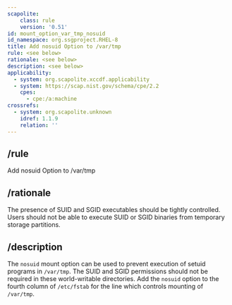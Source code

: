 ```yaml
---
scapolite:
    class: rule
    version: '0.51'
id: mount_option_var_tmp_nosuid
id_namespace: org.ssgproject.RHEL-8
title: Add nosuid Option to /var/tmp
rule: <see below>
rationale: <see below>
description: <see below>
applicability:
  - system: org.scapolite.xccdf.applicability
  - system: https://scap.nist.gov/schema/cpe/2.2
    cpes:
      - cpe:/a:machine
crossrefs:
  - system: org.scapolite.unknown
    idref: 1.1.9
    relation: ''
---
```



## /rule

Add nosuid Option to /var/tmp

## /rationale

The
presence of SUID and SGID executables should be tightly controlled.
Users should not be able to execute SUID or SGID binaries from temporary
storage partitions.

## /description

The
`nosuid` mount option can be used to prevent execution of setuid
programs in `/var/tmp`. The SUID and SGID permissions should not be
required in these world-writable directories. Add the `nosuid` option to
the fourth column of `/etc/fstab` for the line which controls mounting
of `/var/tmp`.
